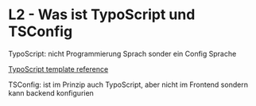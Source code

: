 # L2 - Was ist TypoScript und TSConfig

TypoScript: nicht Programmierung Sprach sonder ein Config Sprache

[TypoScript template reference](tsref.de)

TSConfig: ist im Prinzip auch TypoScript, aber nicht im Frontend sondern kann backend konfigurien
